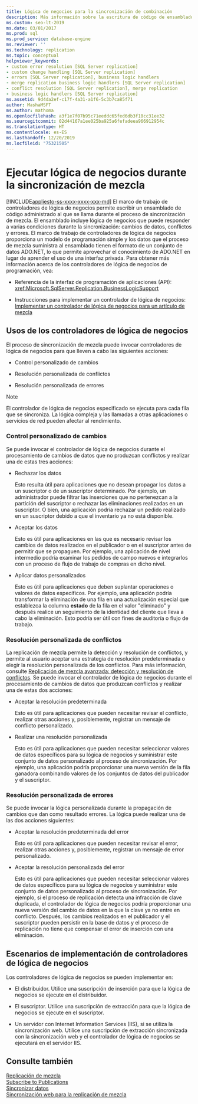 ```yaml
---
title: Lógica de negocios para la sincronización de combinación
description: Más información sobre la escritura de código de ensamblado administrado para la lógica de negocios usada para la sincronización de la replicación de combinación.
ms.custom: seo-lt-2019
ms.date: 03/01/2017
ms.prod: sql
ms.prod_service: database-engine
ms.reviewer: ''
ms.technology: replication
ms.topic: conceptual
helpviewer_keywords:
- custom error resolution [SQL Server replication]
- custom change handling [SQL Server replication]
- errors [SQL Server replication], business logic handlers
- merge replication business logic handlers [SQL Server replication]
- conflict resolution [SQL Server replication], merge replication
- business logic handlers [SQL Server replication]
ms.assetid: 9d4da2ef-c17f-4a31-a1f6-5c3b7ca85f71
author: MashaMSFT
ms.author: mathoma
ms.openlocfilehash: a3f1e7f07b95c71eeddc65fed6db3f10cc31ee32
ms.sourcegitcommit: 02d44167a1ee025ba925a6fefadeea966912954c
ms.translationtype: HT
ms.contentlocale: es-ES
ms.lasthandoff: 12/20/2019
ms.locfileid: "75321505"
---
```

# <a name="execute-business-logic-during-merge-synchronization"></a>Ejecutar lógica de negocios durante la sincronización de mezcla
[!INCLUDE[appliesto-ss-xxxx-xxxx-xxx-md](../../../includes/appliesto-ss-xxxx-xxxx-xxx-md.md)]
  El marco de trabajo de controladores de lógica de negocios permite escribir un ensamblado de código administrado al que se llama durante el proceso de sincronización de mezcla. El ensamblado incluye lógica de negocios que puede responder a varias condiciones durante la sincronización: cambios de datos, conflictos y errores. El marco de trabajo de controladores de lógica de negocios proporciona un modelo de programación simple y los datos que el proceso de mezcla suministra al ensamblado tienen el formato de un conjunto de datos ADO.NET, lo que permite aprovechar el conocimiento de ADO.NET en lugar de aprender el uso de una interfaz privada. Para obtener más información acerca de los controladores de lógica de negocios de programación, vea:  
  
-   Referencia de la interfaz de programación de aplicaciones (API): <xref:Microsoft.SqlServer.Replication.BusinessLogicSupport>  
  
-   Instrucciones para implementar un controlador de lógica de negocios: [Implementar un controlador de lógica de negocios para un artículo de mezcla
](../../../relational-databases/replication/implement-a-business-logic-handler-for-a-merge-article.md)  
  
## <a name="uses-for-business-logic-handlers"></a>Usos de los controladores de lógica de negocios  
 El proceso de sincronización de mezcla puede invocar controladores de lógica de negocios para que lleven a cabo las siguientes acciones:  
  
-   Control personalizado de cambios  
  
-   Resolución personalizada de conflictos  
  
-   Resolución personalizada de errores  
  
> [!NOTE]  
>  El controlador de lógica de negocios especificado se ejecuta para cada fila que se sincroniza. La lógica compleja y las llamadas a otras aplicaciones o servicios de red pueden afectar al rendimiento.  
  
### <a name="custom-change-handling"></a>Control personalizado de cambios  
 Se puede invocar el controlador de lógica de negocios durante el procesamiento de cambios de datos que no produzcan conflictos y realizar una de estas tres acciones:  
  
-   Rechazar los datos  
  
     Esto resulta útil para aplicaciones que no desean propagar los datos a un suscriptor o de un suscriptor determinado. Por ejemplo, un administrador puede filtrar las inserciones que no pertenezcan a la partición del suscriptor o rechazar las eliminaciones realizadas en un suscriptor. O bien, una aplicación podría rechazar un pedido realizado en un suscriptor debido a que el inventario ya no está disponible.  
  
-   Aceptar los datos  
  
     Esto es útil para aplicaciones en las que es necesario revisar los cambios de datos realizados en el publicador o en el suscriptor antes de permitir que se propaguen. Por ejemplo, una aplicación de nivel intermedio podría examinar los pedidos de campo nuevos e integrarlos con un proceso de flujo de trabajo de compras en dicho nivel.  
  
-   Aplicar datos personalizados  
  
     Esto es útil para aplicaciones que deben suplantar operaciones o valores de datos específicos. Por ejemplo, una aplicación podría transformar la eliminación de una fila en una actualización especial que establezca la columna **estado** de la fila en el valor "eliminado" y después realice un seguimiento de la identidad del cliente que lleva a cabo la eliminación. Esto podría ser útil con fines de auditoría o flujo de trabajo.  
  
### <a name="custom-conflict-resolution"></a>Resolución personalizada de conflictos  
 La replicación de mezcla permite la detección y resolución de conflictos, y permite al usuario aceptar una estrategia de resolución predeterminada o elegir la resolución personalizada de los conflictos. Para más información, consulte [Replicación de mezcla avanzada: detección y resolución de conflictos](../../../relational-databases/replication/merge/advanced-merge-replication-conflict-detection-and-resolution.md). Se puede invocar el controlador de lógica de negocios durante el procesamiento de cambios de datos que produzcan conflictos y realizar una de estas dos acciones:  
  
-   Aceptar la resolución predeterminada  
  
     Esto es útil para aplicaciones que pueden necesitar revisar el conflicto, realizar otras acciones y, posiblemente, registrar un mensaje de conflicto personalizado.  
  
-   Realizar una resolución personalizada  
  
     Esto es útil para aplicaciones que pueden necesitar seleccionar valores de datos específicos para su lógica de negocios y suministrar este conjunto de datos personalizado al proceso de sincronización. Por ejemplo, una aplicación podría proporcionar una nueva versión de la fila ganadora combinando valores de los conjuntos de datos del publicador y el suscriptor.  
  
### <a name="custom-error-resolution"></a>Resolución personalizada de errores  
 Se puede invocar la lógica personalizada durante la propagación de cambios que dan como resultado errores. La lógica puede realizar una de las dos acciones siguientes:  
  
-   Aceptar la resolución predeterminada del error  
  
     Esto es útil para aplicaciones que pueden necesitar revisar el error, realizar otras acciones y, posiblemente, registrar un mensaje de error personalizado.  
  
-   Aceptar la resolución personalizada del error  
  
     Esto es útil para aplicaciones que pueden necesitar seleccionar valores de datos específicos para su lógica de negocios y suministrar este conjunto de datos personalizado al proceso de sincronización. Por ejemplo, si el proceso de replicación detecta una infracción de clave duplicada, el controlador de lógica de negocios podría proporcionar una nueva versión del cambio de datos en la que la clave ya no entre en conflicto. Después, los cambios realizados en el publicador y el suscriptor pueden persistir en la base de datos y el proceso de replicación no tiene que compensar el error de inserción con una eliminación.  
  
## <a name="deployment-scenarios-for-business-logic-handlers"></a>Escenarios de implementación de controladores de lógica de negocios  
 Los controladores de lógica de negocios se pueden implementar en:  
  
-   El distribuidor. Utilice una suscripción de inserción para que la lógica de negocios se ejecute en el distribuidor.  
  
-   El suscriptor. Utilice una suscripción de extracción para que la lógica de negocios se ejecute en el suscriptor.  
  
-   Un servidor con Internet Information Services (IIS), si se utiliza la sincronización web. Utilice una suscripción de extracción sincronizada con la sincronización web y el controlador de lógica de negocios se ejecutará en el servidor IIS.  
  
## <a name="see-also"></a>Consulte también  
 [Replicación de mezcla](../../../relational-databases/replication/merge/merge-replication.md)   
 [Subscribe to Publications](../../../relational-databases/replication/subscribe-to-publications.md)   
 [Sincronizar datos](../../../relational-databases/replication/synchronize-data.md)   
 [Sincronización web para la replicación de mezcla](../../../relational-databases/replication/web-synchronization-for-merge-replication.md)  
  
  
